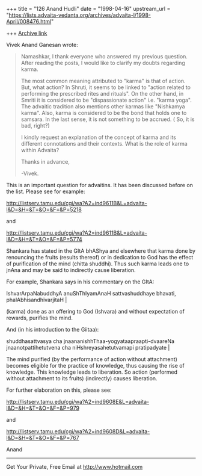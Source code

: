 +++
title = "126 Anand Hudli"
date = "1998-04-16"
upstream_url = "https://lists.advaita-vedanta.org/archives/advaita-l/1998-April/008476.html"

+++
[Archive link](https://lists.advaita-vedanta.org/archives/advaita-l/1998-April/008476.html)

 Vivek Anand Ganesan wrote:

>Namashkar,
>   I thank everyone who answered my previous question.   After reading
>the posts, I would like to clarify my doubts regarding karma.
>
>   The most common meaning attributed to "karma" is that of action.
>But, what action?  In Shruti, it seems to be linked to "action related
>to performing the prescribed rites and rituals".  On the other hand,
>in Smriti it is considered to be "dispassionate action" i.e. "karma
>yoga".  The advaitic tradition also mentions other karmas like
>"Nishkamya karma".  Also, karma is considered to be the bond that
>holds one to samsara.  In the last sense, it is not something to be
>accrued.  ( So, it is bad, right?)
>
>   I kindly request an explanation of the concept of karma and its
>different connotations and their contexts.  What is the role of karma
>within Advaita?
>
>Thanks in advance,
>
>-Vivek.

 This is an important question for advaitins. It has been discussed
 before on the list. Please see for example:

http://listserv.tamu.edu/cgi/wa?A2=ind9611B&L=advaita-l&D=&H=&T=&O=&F=&P=5218


 and

http://listserv.tamu.edu/cgi/wa?A2=ind9611B&L=advaita-l&D=&H=&T=&O=&F=&P=5774


 Shankara has stated in the GItA bhAShya and elsewhere that karma
 done by renouncing the fruits (results thereof) or in dedication to
 God  has the effect of purification of the mind (chitta shuddhi).
 Thus such karma leads one to jnAna and may be said to indirectly
 cause liberation.

 For example, Shankara says in his commentary on the GItA:

 IshvarArpaNabuddhyA anuShThIyamAnaH sattvashuddhaye bhavati,
 phalAbhisandhivarjitaH |

 (karma) done as an offering to God (Ishvara) and without expectation
 of rewards,  purifies the mind.

 And (in his introduction to the Giitaa):

   shuddhasattvasya cha jnaananishhThaa-yogyataapraapti-dvaareNa
   jnaanotpattihetutvena cha niHshreyasahetutvamapi pratipadyate |

   The mind purified (by the performance of action without attachment)
   becomes eligible for the practice of knowledge, thus causing the
   rise of knowledge. This knowledge leads to liberation. So action
   (performed  without attachment to its fruits) (indirectly) causes
   liberation.

 For further elaboration on this, please see:

http://listserv.tamu.edu/cgi/wa?A2=ind9608E&L=advaita-l&D=&H=&T=&O=&F=&P=979

and

http://listserv.tamu.edu/cgi/wa?A2=ind9608D&L=advaita-l&D=&H=&T=&O=&F=&P=767


 Anand




______________________________________________________
Get Your Private, Free Email at http://www.hotmail.com

